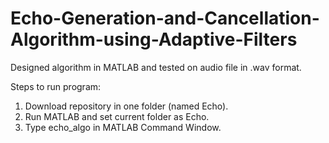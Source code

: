 # Echo-Generation-and-Cancellation-Algorithm-using-Adaptive-Filters
Designed algorithm in MATLAB and tested on audio file in .wav format.

Steps to run program:
1. Download repository in one folder (named Echo).
2. Run MATLAB and set current folder as Echo.
3. Type echo_algo in MATLAB Command Window.
